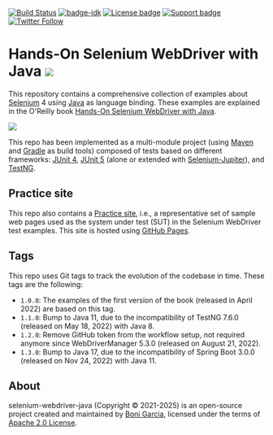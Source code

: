 [![Build Status](https://github.com/bonigarcia/selenium-webdriver-java/workflows/build/badge.svg)](https://github.com/bonigarcia/selenium-webdriver-java/actions)
[![badge-jdk](https://img.shields.io/badge/jdk-17-green.svg)](https://www.oracle.com/java/technologies/downloads/)
[![License badge](https://img.shields.io/badge/license-Apache2-green.svg)](https://www.apache.org/licenses/LICENSE-2.0)
[![Support badge](https://img.shields.io/badge/stackoverflow-selenium_webdriver-green.svg?logo=stackoverflow)](https://stackoverflow.com/questions/tagged/selenium-webdriver)
[![Twitter Follow](https://img.shields.io/twitter/follow/boni_gg.svg?style=social)](https://twitter.com/boni_gg)

# Hands-On Selenium WebDriver with Java [![][Logo]][GitHub Repository]

This repository contains a comprehensive collection of examples about [Selenium] 4 using [Java] as language binding. These examples are explained in the O'Reilly book [Hands-On Selenium WebDriver with Java].

[![][Cover]][Hands-On Selenium WebDriver with Java]

This repo has been implemented as a multi-module project (using [Maven] and [Gradle] as build tools) composed of tests based on different frameworks: [JUnit 4], [JUnit 5] (alone or extended with [Selenium-Jupiter]), and [TestNG].

## Practice site

This repo also contains a [Practice site], i.e., a representative set of sample web pages used as the system under test (SUT) in the Selenium WebDriver test examples. This site is hosted using [GitHub Pages].

## Tags

This repo uses Git tags to track the evolution of the codebase in time. These tags are the following:

* `1.0.0`: The examples of the first version of the book (released in April 2022) are based on this tag.
* `1.1.0`: Bump to Java 11, due to the incompatibility of TestNG 7.6.0 (released on May 18, 2022) with Java 8.
* `1.2.0`: Remove GitHub token from the workflow setup, not required anymore since WebDriverManager 5.3.0 (released on August 21, 2022).
* `1.3.0`: Bump to Java 17, due to the incompatibility of Spring Boot 3.0.0 (released on Nov 24, 2022) with Java 11.

## About

selenium-webdriver-java (Copyright &copy; 2021-2025) is an open-source project created and maintained by [Boni Garcia], licensed under the terms of [Apache 2.0 License].

[Logo]: https://bonigarcia.dev/selenium-webdriver-java/img/hands-on-icon.png
[GitHub Repository]: https://github.com/bonigarcia/selenium-webdriver-java/
[Apache 2.0 License]: https://www.apache.org/licenses/LICENSE-2.0
[Boni Garcia]: https://bonigarcia.dev/
[Gradle]: https://gradle.org/
[Java]: https://www.java.com/
[JUnit 4]: https://junit.org/junit4/
[JUnit 5]: https://junit.org/junit5/docs/current/user-guide/
[Maven]: https://maven.apache.org/
[Selenium]: https://www.selenium.dev/
[Selenium-Jupiter]: https://bonigarcia.dev/selenium-jupiter/
[TestNG]: https://testng.org/doc/
[Hands-On Selenium WebDriver with Java]: https://oreil.ly/1E7CX
[Cover]: https://bonigarcia.dev/img/hands-on-selenium-webdriver-java.png
[Practice site]: https://bonigarcia.dev/selenium-webdriver-java/
[GitHub Pages]: https://pages.github.com/
